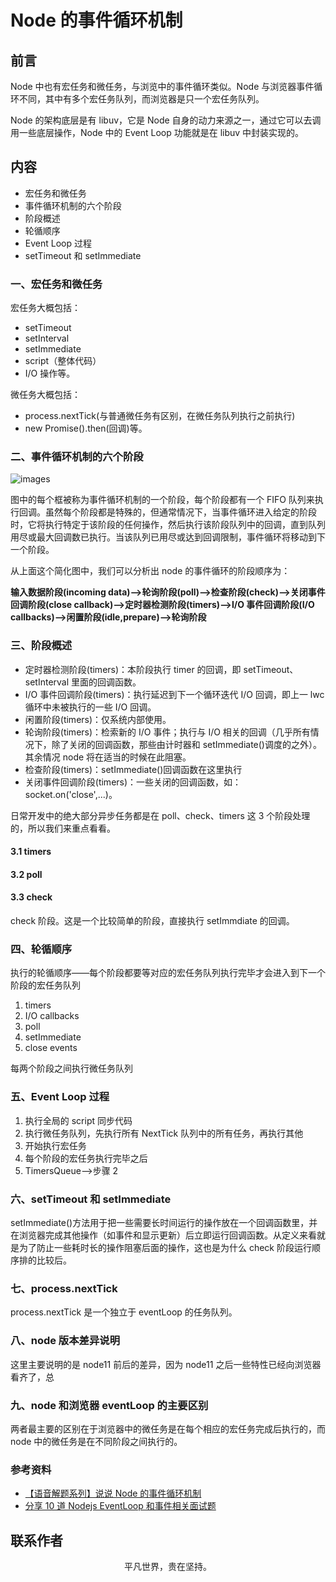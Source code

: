 # Node 的事件循环机制

## 前言

Node 中也有宏任务和微任务，与浏览中的事件循环类似。Node 与浏览器事件循环不同，其中有多个宏任务队列，而浏览器是只一个宏任务队列。

Node 的架构底层是有 libuv，它是 Node 自身的动力来源之一，通过它可以去调用一些底层操作，Node 中的 Event Loop 功能就是在 libuv 中封装实现的。

## 内容

- 宏任务和微任务
- 事件循环机制的六个阶段
- 阶段概述
- 轮循顺序
- Event Loop 过程
- setTimeout 和 setImmediate

### 一、宏任务和微任务

宏任务大概包括：

- setTimeout
- setInterval
- setImmediate
- script（整体代码）
- I/O 操作等。

微任务大概包括：

- process.nextTick(与普通微任务有区别，在微任务队列执行之前执行)
- new Promise().then(回调)等。

### 二、事件循环机制的六个阶段

![images](node11.jpg)

图中的每个框被称为事件循环机制的一个阶段，每个阶段都有一个 FIFO 队列来执行回调。虽然每个阶段都是特殊的，但通常情况下，当事件循环进入给定的阶段时，它将执行特定于该阶段的任何操作，然后执行该阶段队列中的回调，直到队列用尽或最大回调数已执行。当该队列已用尽或达到回调限制，事件循环将移动到下一个阶段。

从上面这个简化图中，我们可以分析出 node 的事件循环的阶段顺序为：

**输入数据阶段(incoming data)—>轮询阶段(poll)—>检查阶段(check)—>关闭事件回调阶段(close callback)—>定时器检测阶段(timers)—>I/O 事件回调阶段(I/O callbacks)—>闲置阶段(idle,prepare)—>轮询阶段**

### 三、阶段概述

- 定时器检测阶段(timers)：本阶段执行 timer 的回调，即 setTimeout、setInterval 里面的回调函数。
- I/O 事件回调阶段(timers)：执行延迟到下一个循环迭代 I/O 回调，即上一 lwc 循环中未被执行的一些 I/O 回调。
- 闲置阶段(timers)：仅系统内部使用。
- 轮询阶段(timers)：检索新的 I/O 事件；执行与 I/O 相关的回调（几乎所有情况下，除了关闭的回调函数，那些由计时器和 setImmediate()调度的之外）。其余情况 node 将在适当的时候在此阻塞。
- 检查阶段(timers)：setImmediate()回调函数在这里执行
- 关闭事件回调阶段(timers)：一些关闭的回调函数，如：socket.on('close',...)。

日常开发中的绝大部分异步任务都是在 poll、check、timers 这 3 个阶段处理的，所以我们来重点看看。

#### 3.1 timers

#### 3.2 poll

#### 3.3 check

check 阶段。这是一个比较简单的阶段，直接执行 setImmdiate 的回调。

### 四、轮循顺序

执行的轮循顺序——每个阶段都要等对应的宏任务队列执行完毕才会进入到下一个阶段的宏任务队列

1. timers
2. I/O callbacks
3. poll
4. setImmediate
5. close events

每两个阶段之间执行微任务队列

### 五、Event Loop 过程

1. 执行全局的 script 同步代码
2. 执行微任务队列，先执行所有 NextTick 队列中的所有任务，再执行其他
3. 开始执行宏任务
4. 每个阶段的宏任务执行完毕之后
5. TimersQueue—>步骤 2

### 六、setTimeout 和 setImmediate

setImmediate()方法用于把一些需要长时间运行的操作放在一个回调函数里，并在浏览器完成其他操作（如事件和显示更新）后立即运行回调函数。从定义来看就是为了防止一些耗时长的操作阻塞后面的操作，这也是为什么 check 阶段运行顺序排的比较后。

### 七、process.nextTick

process.nextTick 是一个独立于 eventLoop 的任务队列。

### 八、node 版本差异说明

这里主要说明的是 node11 前后的差异，因为 node11 之后一些特性已经向浏览器看齐了，总

### 九、node 和浏览器 eventLoop 的主要区别

两者最主要的区别在于浏览器中的微任务是在每个相应的宏任务完成后执行的，而 node 中的微任务是在不同阶段之间执行的。

### 参考资料

- [【语音解题系列】说说 Node 的事件循环机制](https://mp.weixin.qq.com/s/qEmR-N6cANSkKuJt2QO_eg)
- [分享 10 道 Nodejs EventLoop 和事件相关面试题](https://mp.weixin.qq.com/s/RNYYNR7A01V-Y2aC1wNsGw)

## 联系作者

<div align="center">
    <p>
        平凡世界，贵在坚持。
    </p>
    <img :src="$withBase('/about/contact.png')" />
</div>

